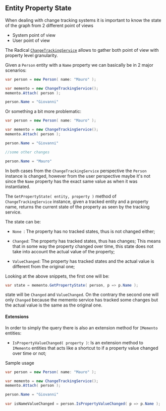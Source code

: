 ## Entity Property State

When dealing with change tracking systems it is important to know the state of the graph from 2 different point of views

* System point of view
* User point of view

The Radical [`ChangeTrackingService`](change-tracking-service.md) allows to gather both point of view with property level granularity.

Given a `Person` entity with a `Name` property we can basically be in 2 major scenarios:

```csharp
var person = new Person( name: "Mauro" );

var memento = new ChangeTrackingService();
memento.Attach( person );

person.Name = "Giovanni"
```

Or something a bit more problematic:

```csharp
var person = new Person( name: "Mauro" );

var memento = new ChangeTrackingService();
memento.Attach( person );

person.Name = "Giovanni"

//some other changes

person.Name = "Mauro"
```

In both cases from the `ChangeTrackingService` perspective the `Person` instance is changed, however from the user perspective maybe it's not since the `Name` property has the exact same value as when it was instantiated.

The `GetPropertyState( entity, property )` method of `ChangeTrackingService` instance, given a tracked entity and a property name, returns the current state of the property as seen by the tracking service.

The state can be:

* `None `:  The property has no tracked states, thus is not changed either;

*   `Changed`:  The property has tracked states, thus has changes; This means that in some way the property changed over time, this state does not take into account the actual value of the property;
*   `ValueChanged`:  The property has tracked states and the actual value is different from the original one;

Looking at the above snippets, the first one will be:

```csharp
var state = memento.GetPropertyState( person, p => p.Name );
```

state will be `Changed` and `ValueChanged`. On the contrary the second one will only `Changed` because the memento service has tracked some changes but the actual value is the same as the original one.

#### Extensions

In order to simply the query there is also an extension method for `IMemento` entities:

*    `IsPropertyValueChanged( property )`: Is an extension method to `IMemento` entities that acts like a shortcut to if a property value changed over time or not;

Sample usage

```csharp
var person = new Person( name: "Mauro" );

var memento = new ChangeTrackingService();
memento.Attach( person );

person.Name = "Giovanni"
  
var isNameValueChanged = person.IsPropertyValueChanged( p => p.Name ); //will be true
```

